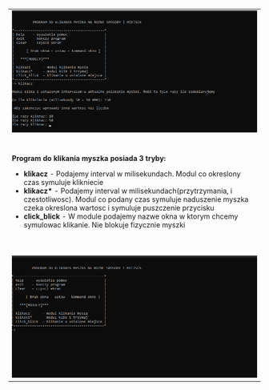 <table>
  <tr><td><img src="https://github.com/Biniobiniasty/ClickMouse/blob/main/ScreenShoot/1.png" /></td></tr>
  <tr><td><br /><br />
    <b>Program do klikania myszka posiada 3 tryby:</b><br />
<ul>
<li><b>klikacz</b> - Podajemy interval w milisekundach. Modul co okreslony czas symuluje klikniecie</li>
<li><b>klikacz*</b> - Podajemy interval w milisekundach(przytrzymania, i czestotliwosc). Modul co podany czas symuluje naduszenie myszka czeka okreslona wartosc i symuluje puszczenie przycisku</li>
<li><b>click_blick</b> - W module podajemy nazwe okna w ktorym chcemy symulowac klikanie. Nie blokuje fizycznie myszki</li>
</ul><br /><br /></td></tr>
  <tr><td><img src="https://github.com/Biniobiniasty/ClickMouse/blob/main/ScreenShoot/2.png" /></td></tr>
  </table>
